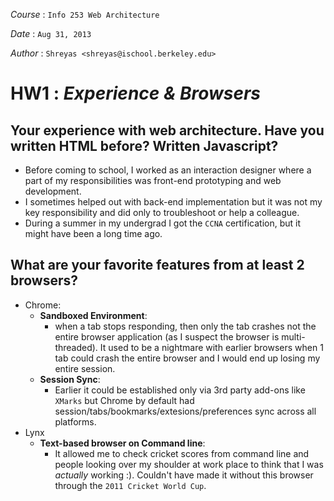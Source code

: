 _Course_ : `Info 253 Web Architecture`

_Date_ : `Aug 31, 2013`

_Author_ : `Shreyas <shreyas@ischool.berkeley.edu>`

HW1 : _Experience & Browsers_
=================================


## Your experience with web architecture. Have you written HTML before? Written Javascript?

- Before coming to school, I worked as an interaction designer where a part of my responsibilities was front-end prototyping and web development.
- I sometimes helped out with back-end implementation but it was not my key responsibility and did only to troubleshoot or help a colleague. 
- During a summer in my undergrad I got the `CCNA` certification, but it might have been a long time ago. 

## What are your favorite features from at least 2 browsers?

- Chrome:
    - __Sandboxed Environment__:
        - when a tab stops responding, then only the tab crashes not the entire browser application (as I suspect the browser is multi-threaded). It used to be a nightmare with earlier browsers when 1 tab could crash the entire browser and I would end up losing my entire session.
    - __Session Sync__:
        - Earlier it could be established only via 3rd party add-ons like `XMarks` but Chrome by default had session/tabs/bookmarks/extesions/preferences sync across all platforms.
- Lynx
    - __Text-based browser on Command line__:
        - It allowed me to check cricket scores from command line and people looking over my shoulder at work place to think that I was _actually_ working :). Couldn't have made it without this browser through the `2011 Cricket World Cup`.








